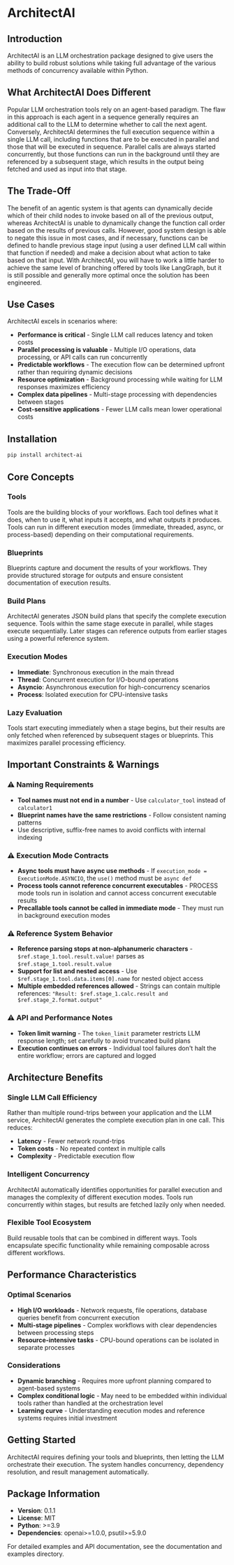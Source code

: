 # ArchitectAI

## Introduction

ArchitectAI is an LLM orchestration package designed to give users the ability to build robust solutions while taking full advantage of the various methods of concurrency available within Python.

## What ArchitectAI Does Different

Popular LLM orchestration tools rely on an agent-based paradigm. The flaw in this approach is each agent in a sequence generally requires an additional call to the LLM to determine whether to call the next agent. Conversely, ArchitectAI determines the full execution sequence within a single LLM call, including functions that are to be executed in parallel and those that will be executed in sequence. Parallel calls are always started concurrently, but those functions can run in the background until they are referenced by a subsequent stage, which results in the output being fetched and used as input into that stage.

## The Trade-Off

The benefit of an agentic system is that agents can dynamically decide which of their child nodes to invoke based on all of the previous output, whereas ArchitectAI is unable to dynamically change the function call order based on the results of previous calls. However, good system design is able to negate this issue in most cases, and if necessary, functions can be defined to handle previous stage input (using a user defined LLM call within that function if needed) and make a decision about what action to take based on that input. With ArchitectAI, you will have to work a little harder to achieve the same level of branching offered by tools like LangGraph, but it is still possible and generally more optimal once the solution has been engineered.

## Use Cases

ArchitectAI excels in scenarios where:

- **Performance is critical** - Single LLM call reduces latency and token costs
- **Parallel processing is valuable** - Multiple I/O operations, data processing, or API calls can run concurrently
- **Predictable workflows** - The execution flow can be determined upfront rather than requiring dynamic decisions
- **Resource optimization** - Background processing while waiting for LLM responses maximizes efficiency
- **Complex data pipelines** - Multi-stage processing with dependencies between stages
- **Cost-sensitive applications** - Fewer LLM calls mean lower operational costs

## Installation

```bash
pip install architect-ai
```

## Core Concepts

### Tools
Tools are the building blocks of your workflows. Each tool defines what it does, when to use it, what inputs it accepts, and what outputs it produces. Tools can run in different execution modes (immediate, threaded, async, or process-based) depending on their computational requirements.

### Blueprints
Blueprints capture and document the results of your workflows. They provide structured storage for outputs and ensure consistent documentation of execution results.

### Build Plans
ArchitectAI generates JSON build plans that specify the complete execution sequence. Tools within the same stage execute in parallel, while stages execute sequentially. Later stages can reference outputs from earlier stages using a powerful reference system.

### Execution Modes
- **Immediate**: Synchronous execution in the main thread
- **Thread**: Concurrent execution for I/O-bound operations  
- **Asyncio**: Asynchronous execution for high-concurrency scenarios
- **Process**: Isolated execution for CPU-intensive tasks

### Lazy Evaluation
Tools start executing immediately when a stage begins, but their results are only fetched when referenced by subsequent stages or blueprints. This maximizes parallel processing efficiency.

## Important Constraints & Warnings

### ⚠️ Naming Requirements
- **Tool names must not end in a number** - Use `calculator_tool` instead of `calculator1`
- **Blueprint names have the same restrictions** - Follow consistent naming patterns
- Use descriptive, suffix-free names to avoid conflicts with internal indexing

### ⚠️ Execution Mode Contracts
- **Async tools must have async use methods** - If `execution_mode = ExecutionMode.ASYNCIO`, the `use()` method must be `async def`
- **Process tools cannot reference concurrent executables** - PROCESS mode tools run in isolation and cannot access concurrent executable results
- **Precallable tools cannot be called in immediate mode** - They must run in background execution modes

### ⚠️ Reference System Behavior
- **Reference parsing stops at non-alphanumeric characters** - `$ref.stage_1.tool.result.value!` parses as `$ref.stage_1.tool.result.value`
- **Support for list and nested access** - Use `$ref.stage_1.tool.data.items[0].name` for nested object access
- **Multiple embedded references allowed** - Strings can contain multiple references: `"Result: $ref.stage_1.calc.result and $ref.stage_2.format.output"`

### ⚠️ API and Performance Notes  
- **Token limit warning** - The `token_limit` parameter restricts LLM response length; set carefully to avoid truncated build plans
- **Execution continues on errors** - Individual tool failures don't halt the entire workflow; errors are captured and logged

## Architecture Benefits

### Single LLM Call Efficiency
Rather than multiple round-trips between your application and the LLM service, ArchitectAI generates the complete execution plan in one call. This reduces:
- **Latency** - Fewer network round-trips
- **Token costs** - No repeated context in multiple calls  
- **Complexity** - Predictable execution flow

### Intelligent Concurrency
ArchitectAI automatically identifies opportunities for parallel execution and manages the complexity of different execution modes. Tools run concurrently within stages, but results are fetched lazily only when needed.

### Flexible Tool Ecosystem
Build reusable tools that can be combined in different ways. Tools encapsulate specific functionality while remaining composable across different workflows.

## Performance Characteristics

### Optimal Scenarios
- **High I/O workloads** - Network requests, file operations, database queries benefit from concurrent execution
- **Multi-stage pipelines** - Complex workflows with clear dependencies between processing steps  
- **Resource-intensive tasks** - CPU-bound operations can be isolated in separate processes

### Considerations
- **Dynamic branching** - Requires more upfront planning compared to agent-based systems
- **Complex conditional logic** - May need to be embedded within individual tools rather than handled at the orchestration level
- **Learning curve** - Understanding execution modes and reference systems requires initial investment

## Getting Started

ArchitectAI requires defining your tools and blueprints, then letting the LLM orchestrate their execution. The system handles concurrency, dependency resolution, and result management automatically.

## Package Information

- **Version**: 0.1.1  
- **License**: MIT
- **Python**: >=3.9
- **Dependencies**: openai>=1.0.0, psutil>=5.9.0

For detailed examples and API documentation, see the documentation and examples directory.